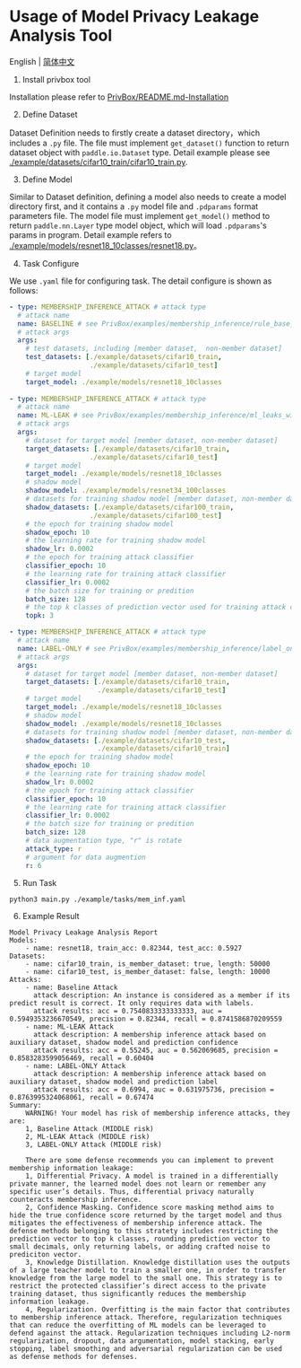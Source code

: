# Usage of Model Privacy Leakage Analysis Tool
English | [简体中文](./README_cn.md)

1. Install privbox tool
   
Installation please refer to [PrivBox/README.md-Installation](../../PrivBox/README.md###Installation)

2. Define Dataset

Dataset Definition needs to firstly create a dataset directory，which includes a `.py` file. The file must implement `get_dataset()` function to return dataset object with `paddle.io.Dataset` type. Detail example please see [./example/datasets/cifar10_train/cifar10_train.py](./example/datasets/cifar10_train/cifar10_train.py).

3. Define Model

Similar to Dataset definition, defining a model also needs to create a model directory first, and it contains a `.py` model file and `.pdparams` format parameters file. The model file must implement `get_model()` method to return `paddle.nn.Layer` type model object, which will load `.pdparams`'s params in program. Detail example refers to [./example/models/resnet18_10classes/resnet18.py](./example/models/resnet18_10classes/resnet18.py)。

4. Task Configure
   
We use `.yaml` file for configuring task. The detail configure is shown as follows:
```yaml
- type: MEMBERSHIP_INFERENCE_ATTACK # attack type
  # attack name
  name: BASELINE # see PrivBox/examples/membership_inference/rule_base_with_cifar10/README.md for detail
  # attack args
  args:           
    # test datasets, including [member dataset,  non-member dataset]
    test_datasets: [./example/datasets/cifar10_train,
                    ./example/datasets/cifar10_test]
    # target model
    target_model: ./example/models/resnet18_10classes
    
- type: MEMBERSHIP_INFERENCE_ATTACK # attack type
  # attack name
  name: ML-LEAK # see PrivBox/examples/membership_inference/ml_leaks_with_cifar10_cifar100/README.md for detail
  # attack args
  args:           
    # dataset for target model [member dataset, non-member dataset]
    target_datasets: [./example/datasets/cifar10_train,
                    ./example/datasets/cifar10_test]
    # target model
    target_model: ./example/models/resnet18_10classes
    # shadow model
    shadow_model: ./example/models/resnet34_100classes
    # datasets for training shadow model [member dataset, non-member dataset]
    shadow_datasets: [./example/datasets/cifar100_train,
                    ./example/datasets/cifar100_test]
    # the epoch for training shadow model
    shadow_epoch: 10
    # the learning rate for training shadow model
    shadow_lr: 0.0002
    # the epoch for training attack classifier
    classifier_epoch: 10
    # the learning rate for training attack classifier
    classifier_lr: 0.0002
    # the batch size for training or predition
    batch_size: 128
    # the top k classes of prediction vector used for training attack classifier
    topk: 3

- type: MEMBERSHIP_INFERENCE_ATTACK # attack type
  # attack name
  name: LABEL-ONLY # see PrivBox/examples/membership_inference/label_only_with_cifar10/README_cn.md for detail
  # attack args
  args:           
    # dataset for target model [member dataset, non-member dataset]
    target_datasets: [./example/datasets/cifar10_train,
                      ./example/datasets/cifar10_test]
    # target model
    target_model: ./example/models/resnet18_10classes
    # shadow model
    shadow_model: ./example/models/resnet18_10classes
    # datasets for training shadow model [member dataset, non-member dataset]
    shadow_datasets: [./example/datasets/cifar10_test,
                      ./example/datasets/cifar10_train]
    # the epoch for training shadow model
    shadow_epoch: 10
    # the learning rate for training shadow model
    shadow_lr: 0.0002
    # the epoch for training attack classifier
    classifier_epoch: 10
    # the learning rate for training attack classifier
    classifier_lr: 0.0002
    # the batch size for training or predition
    batch_size: 128
    # data augmentation type, "r" is rotate
    attack_type: r
    # argument for data augmention
    r: 6

```

5. Run Task

```shell
python3 main.py ./example/tasks/mem_inf.yaml
```

6. Example Result

```shell
Model Privacy Leakage Analysis Report
Models:
	- name: resnet18, train_acc: 0.82344, test_acc: 0.5927
Datasets:
	- name: cifar10_train, is_member_dataset: true, length: 50000
	- name: cifar10_test, is_member_dataset: false, length: 10000
Attacks:
	- name: Baseline Attack
	  attack description: An instance is considered as a member if its predict result is correct. It only requires data with labels.
	  attack results: acc = 0.7540833333333333, auc = 0.5949353236670549, precision = 0.82344, recall = 0.8741586870209559
	- name: ML-LEAK Attack
	  attack description: A membership inference attack based on auxiliary dataset, shadow model and prediction confidence
	  attack results: acc = 0.55245, auc = 0.562069685, precision = 0.8583283599056469, recall = 0.60404
	- name: LABEL-ONLY Attack
	  attack description: A membership inference attack based on auxiliary dataset, shadow model and prediction label
	  attack results: acc = 0.6994, auc = 0.631975736, precision = 0.8763995324068061, recall = 0.67474
Summary:
	WARNING! Your model has risk of membership inference attacks, they are: 
	1, Baseline Attack (MIDDLE risk)
	2, ML-LEAK Attack (MIDDLE risk)
	3, LABEL-ONLY Attack (MIDDLE risk)

	There are some defense recommends you can implement to prevent membership information leakage:
	1, Differential Privacy. A model is trained in a differentially private manner, the learned model does not learn or remember any specific user’s details. Thus, differential privacy naturally counteracts membership inference.
	2, Confidence Masking. Confidence score masking method aims to hide the true confidence score returned by the target model and thus mitigates the effectiveness of membership inference attack. The defense methods belonging to this stratety includes restricting the prediction vector to top k classes, rounding prediction vector to small decimals, only returning labels, or adding crafted noise to prediciton vector.
	3, Knowledge Distillation. Knowledge distillation uses the outputs of a large teacher model to train a smaller one, in order to transfer knowledge from the large model to the small one. This strategy is to restrict the protected classifier’s direct access to the private training dataset, thus significantly reduces the membership information leakage.
	4, Regularization. Overfitting is the main factor that contributes to membership inference attack. Therefore, regularization techniques that can reduce the overfitting of ML models can be leveraged to defend against the attack. Regularization techniques including L2-norm regularization, dropout, data argumentation, model stacking, early stopping, label smoothing and adversarial regularization can be used as defense methods for defenses.
```
